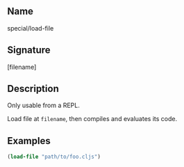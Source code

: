 ## Name
special/load-file

## Signature
[filename]

## Description

Only usable from a REPL.

Load file at `filename`, then compiles and evaluates its code.

## Examples

```clj
(load-file "path/to/foo.cljs")
```
